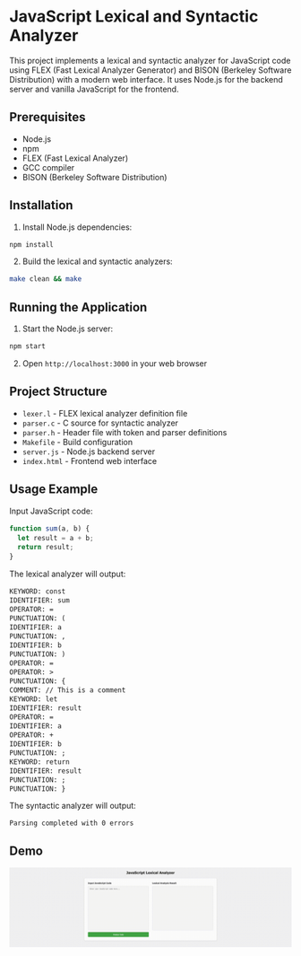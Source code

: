 # JavaScript Lexical and Syntactic Analyzer

This project implements a lexical and syntactic analyzer for JavaScript code using FLEX (Fast Lexical Analyzer Generator) and BISON (Berkeley Software Distribution) with a modern web interface. It uses Node.js for the backend server and vanilla JavaScript for the frontend.

## Prerequisites

- Node.js
- npm
- FLEX (Fast Lexical Analyzer)
- GCC compiler
- BISON (Berkeley Software Distribution)

## Installation

1. Install Node.js dependencies:

```bash
npm install
```

2. Build the lexical and syntactic analyzers:

```bash
make clean && make
```

## Running the Application

1. Start the Node.js server:

```bash
npm start
```

2. Open `http://localhost:3000` in your web browser

## Project Structure

- `lexer.l` - FLEX lexical analyzer definition file
- `parser.c` - C source for syntactic analyzer
- `parser.h` - Header file with token and parser definitions
- `Makefile` - Build configuration
- `server.js` - Node.js backend server
- `index.html` - Frontend web interface

## Usage Example

Input JavaScript code:

```javascript
function sum(a, b) {
  let result = a + b;
  return result;
}
```

The lexical analyzer will output:
```
KEYWORD: const
IDENTIFIER: sum
OPERATOR: =
PUNCTUATION: (
IDENTIFIER: a
PUNCTUATION: ,
IDENTIFIER: b
PUNCTUATION: )
OPERATOR: =
OPERATOR: >
PUNCTUATION: {
COMMENT: // This is a comment
KEYWORD: let
IDENTIFIER: result
OPERATOR: =
IDENTIFIER: a
OPERATOR: +
IDENTIFIER: b
PUNCTUATION: ;
KEYWORD: return
IDENTIFIER: result
PUNCTUATION: ;
PUNCTUATION: }
```

The syntactic analyzer will output:

```
Parsing completed with 0 errors
```

## Demo

![Demo](.github/demo.gif)
